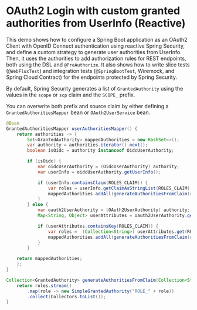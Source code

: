 # OAuth2 Login with custom granted authorities from UserInfo (Reactive)

This demo shows how to configure a Spring Boot application as an OAuth2 Client with OpenID Connect authentication
using reactive Spring Security, and define a custom strategy to generate user authorities from UserInfo.
Then, it uses the authorities to add authorization rules for REST endpoints, both using the DSL and `@PreAuthorize`.
It also shows how to write slice tests (`@WebFluxTest`) and integration tests (`@SpringBootTest`, Wiremock,
and Spring Cloud Contract) for the endpoints protected by Spring Security. 

By default, Spring Security generates a list of `GrantedAuthority` using the values in the `scope` or `scp` claim
and the `SCOPE_` prefix.

You can overwrite both prefix and source claim by either defining a `GrantedAuthoritiesMapper` bean or
`OAuth2UserService` bean.

```java
@Bean
GrantedAuthoritiesMapper userAuthoritiesMapper() {
    return authorities -> {
        Set<GrantedAuthority> mappedAuthorities = new HashSet<>();
        var authority = authorities.iterator().next();
        boolean isOidc = authority instanceof OidcUserAuthority;

        if (isOidc) {
            var oidcUserAuthority = (OidcUserAuthority) authority;
            var userInfo = oidcUserAuthority.getUserInfo();

            if (userInfo.containsClaim(ROLES_CLAIM)) {
                var roles = userInfo.getClaimAsStringList(ROLES_CLAIM);
                mappedAuthorities.addAll(generateAuthoritiesFromClaim(roles));
            }
        } else {
            var oauth2UserAuthority = (OAuth2UserAuthority) authority;
            Map<String, Object> userAttributes = oauth2UserAuthority.getAttributes();

            if (userAttributes.containsKey(ROLES_CLAIM)) {
                var roles =  (Collection<String>) userAttributes.get(ROLES_CLAIM);
                mappedAuthorities.addAll(generateAuthoritiesFromClaim(roles));
            }
        }

    return mappedAuthorities;
    };
}

Collection<GrantedAuthority> generateAuthoritiesFromClaim(Collection<String> roles) {
    return roles.stream()
        .map(role -> new SimpleGrantedAuthority("ROLE_" + role))
        .collect(Collectors.toList());
}
```
